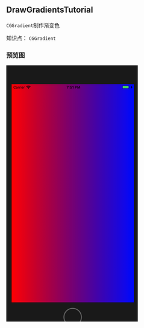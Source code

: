 DrawGradientsTutorial
--------------

 `CGGradient`制作渐变色

知识点： `CGGradient`

### 预览图
![DrawGradientsTutorial](./DrawGradientsTutorial.jpg)